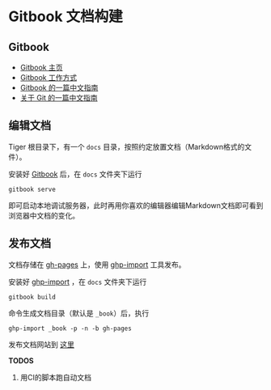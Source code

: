 # Gitbook 文档构建

## Gitbook

* [Gitbook 主页][Gitbook]
* [Gitbook 工作方式](https://help.gitbook.com/)
* [Gitbook 的一篇中文指南](http://wanqingwong.com/gitbook-zh/)
* [关于 Git 的一篇中文指南](https://kingofamani.gitbooks.io/git-teach/content/chapter_6_gitbook/chapter_6_gitbookgitbook2.html)

## 编辑文档

Tiger 根目录下，有一个 `docs` 目录，按照约定放置文档（Markdown格式的文件）。

安装好 [Gitbook][Gitbook] 后，在 `docs` 文件夹下运行

``` shell
gitbook serve
```

即可启动本地调试服务器，此时再用你喜欢的编辑器编辑Markdown文档即可看到浏览器中文档的变化。

## 发布文档

文档存储在 [gh-pages][gh-pages] 上，使用 [ghp-import][ghp-import] 工具发布。

安装好 [ghp-import][ghp-import] ，在 `docs` 文件夹下运行

``` shell
gitbook build
```

命令生成文档目录（默认是 `_book`）后，执行

``` shell
ghp-import _book -p -n -b gh-pages
```

发布文档网站到 [这里](https://yufeiminds.github.io/tiger)

[Gitbook]: https://www.gitbook.com/	"Gitbook website"
[gh-pages]: https://pages.github.com/	"Github pages"
[ghp-import]: https://github.com/davisp/ghp-import	"GHP import tools"

**TODOS**

1. 用CI的脚本跑自动文档